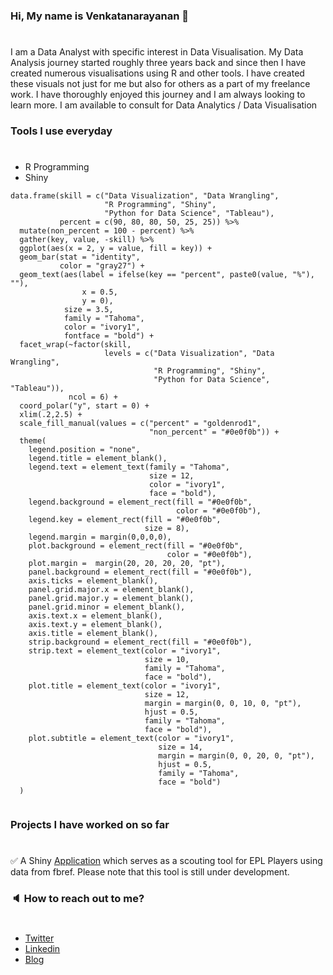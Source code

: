 ### Hi, My name is Venkatanarayanan 👋
#
I am a Data Analyst with specific interest in Data Visualisation. My Data Analysis journey started roughly three years back and since then I have created numerous visualisations using R and other tools. I have created these visuals not just for me but also for others as a part of my freelance work. I have thoroughly enjoyed this journey and I am always looking to learn more. I am available to consult for Data Analytics / Data Visualisation

### Tools I use everyday ###
#
* R Programming
* Shiny

```{r}
data.frame(skill = c("Data Visualization", "Data Wrangling",
                     "R Programming", "Shiny",
                     "Python for Data Science", "Tableau"),
           percent = c(90, 80, 80, 50, 25, 25)) %>%
  mutate(non_percent = 100 - percent) %>%
  gather(key, value, -skill) %>%
  ggplot(aes(x = 2, y = value, fill = key)) +
  geom_bar(stat = "identity",
           color = "gray27") +
  geom_text(aes(label = ifelse(key == "percent", paste0(value, "%"), ""),
                x = 0.5,
                y = 0),
            size = 3.5,
            family = "Tahoma",
            color = "ivory1",
            fontface = "bold") +
  facet_wrap(~factor(skill,
                     levels = c("Data Visualization", "Data Wrangling",
                                "R Programming", "Shiny",
                                "Python for Data Science", "Tableau")),
             ncol = 6) +
  coord_polar("y", start = 0) +
  xlim(.2,2.5) +
  scale_fill_manual(values = c("percent" = "goldenrod1",
                               "non_percent" = "#0e0f0b")) +
  theme(
    legend.position = "none",
    legend.title = element_blank(),
    legend.text = element_text(family = "Tahoma",
                               size = 12,
                               color = "ivory1",
                               face = "bold"),
    legend.background = element_rect(fill = "#0e0f0b",
                                     color = "#0e0f0b"),
    legend.key = element_rect(fill = "#0e0f0b",
                              size = 8),
    legend.margin = margin(0,0,0,0),
    plot.background = element_rect(fill = "#0e0f0b",
                                   color = "#0e0f0b"),
    plot.margin =  margin(20, 20, 20, 20, "pt"),
    panel.background = element_rect(fill = "#0e0f0b"),
    axis.ticks = element_blank(),
    panel.grid.major.x = element_blank(),
    panel.grid.major.y = element_blank(),
    panel.grid.minor = element_blank(),
    axis.text.x = element_blank(),
    axis.text.y = element_blank(),
    axis.title = element_blank(),
    strip.background = element_rect(fill = "#0e0f0b"),
    strip.text = element_text(color = "ivory1",
                              size = 10,
                              family = "Tahoma",
                              face = "bold"),
    plot.title = element_text(color = "ivory1", 
                              size = 12, 
                              margin = margin(0, 0, 10, 0, "pt"), 
                              hjust = 0.5,
                              family = "Tahoma",
                              face = "bold"),
    plot.subtitle = element_text(color = "ivory1", 
                                 size = 14, 
                                 margin = margin(0, 0, 20, 0, "pt"), 
                                 hjust = 0.5,
                                 family = "Tahoma",
                                 face = "bold")
  )
  
```  

### Projects I have worked on so far ###
#
:white_check_mark: A Shiny [Application](http://165.22.210.69:3838/age-profile-app/) which serves as a scouting tool for EPL Players using data from fbref. Please note that this tool is still under development.


### :speaker: How to reach out to me? ###
#
* [Twitter](https://twitter.com/VenkyReddevil)
* [Linkedin](https://www.linkedin.com/in/venkatanarayanan-v-533643ba/)
* [Blog](https://footytistics.com/)
